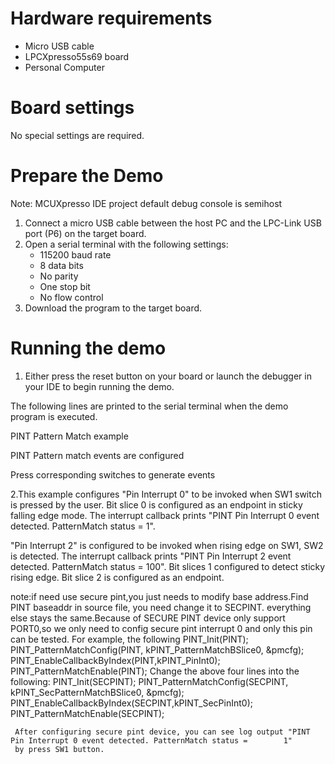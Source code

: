 Hardware requirements
=====================
- Micro USB cable
- LPCXpresso55s69 board
- Personal Computer

Board settings
==============
No special settings are required.

Prepare the Demo
===============
Note: MCUXpresso IDE project default debug console is semihost
1.  Connect a micro USB cable between the host PC and the LPC-Link USB port (P6) on the target board.
2.  Open a serial terminal with the following settings:
    - 115200 baud rate
    - 8 data bits
    - No parity
    - One stop bit
    - No flow control
3.  Download the program to the target board.

Running the demo
================
1. Either press the reset button on your board or launch the debugger in your IDE to begin running the demo.

The following lines are printed to the serial terminal when the demo program is executed.

PINT Pattern Match example

PINT Pattern match events are configured

Press corresponding switches to generate events

2.This example configures "Pin Interrupt 0" to be invoked when SW1 switch is pressed by the user. 
Bit slice 0 is configured as an endpoint in sticky falling edge mode. The interrupt callback prints 
"PINT Pin Interrupt 0 event detected. PatternMatch status =        1". 

"Pin Interrupt 2" is configured to be invoked when rising edge on SW1, SW2 is detected. The 
interrupt callback prints "PINT Pin Interrupt 2 event detected. PatternMatch status =     100". Bit slices
1 configured to detect sticky rising edge. Bit slice 2 is configured as an endpoint.


note:if need use secure pint,you just needs to modify base address.Find PINT baseaddr in source file,
	 you need change it to SECPINT. everything else stays the same.Because of SECURE PINT device only 
	 support PORT0,so we only need to config secure pint interrupt 0 and only this pin can be tested.
	 For example, the following
	 PINT_Init(PINT);
     PINT_PatternMatchConfig(PINT, kPINT_PatternMatchBSlice0, &pmcfg);
     PINT_EnableCallbackByIndex(PINT,kPINT_PinInt0);
     PINT_PatternMatchEnable(PINT);
	 Change the above four lines into the following:
	 PINT_Init(SECPINT);
     PINT_PatternMatchConfig(SECPINT, kPINT_SecPatternMatchBSlice0, &pmcfg);
     PINT_EnableCallbackByIndex(SECPINT,kPINT_SecPinInt0);
	 PINT_PatternMatchEnable(SECPINT);
	 
	 After configuring secure pint device, you can see log output "PINT Pin Interrupt 0 event detected. PatternMatch status =        1"
	 by press SW1 button.